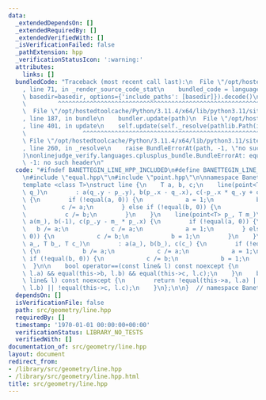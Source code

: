 ```yaml
---
data:
  _extendedDependsOn: []
  _extendedRequiredBy: []
  _extendedVerifiedWith: []
  _isVerificationFailed: false
  _pathExtension: hpp
  _verificationStatusIcon: ':warning:'
  attributes:
    links: []
  bundledCode: "Traceback (most recent call last):\n  File \"/opt/hostedtoolcache/Python/3.11.4/x64/lib/python3.11/site-packages/onlinejudge_verify/documentation/build.py\"\
    , line 71, in _render_source_code_stat\n    bundled_code = language.bundle(stat.path,\
    \ basedir=basedir, options={'include_paths': [basedir]}).decode()\n          \
    \         ^^^^^^^^^^^^^^^^^^^^^^^^^^^^^^^^^^^^^^^^^^^^^^^^^^^^^^^^^^^^^^^^^^^^^^^^^^^^^^^^^\n\
    \  File \"/opt/hostedtoolcache/Python/3.11.4/x64/lib/python3.11/site-packages/onlinejudge_verify/languages/cplusplus.py\"\
    , line 187, in bundle\n    bundler.update(path)\n  File \"/opt/hostedtoolcache/Python/3.11.4/x64/lib/python3.11/site-packages/onlinejudge_verify/languages/cplusplus_bundle.py\"\
    , line 401, in update\n    self.update(self._resolve(pathlib.Path(included), included_from=path))\n\
    \                ^^^^^^^^^^^^^^^^^^^^^^^^^^^^^^^^^^^^^^^^^^^^^^^^^^^^^^^^^\n \
    \ File \"/opt/hostedtoolcache/Python/3.11.4/x64/lib/python3.11/site-packages/onlinejudge_verify/languages/cplusplus_bundle.py\"\
    , line 260, in _resolve\n    raise BundleErrorAt(path, -1, \"no such header\"\
    )\nonlinejudge_verify.languages.cplusplus_bundle.BundleErrorAt: equal.hpp: line\
    \ -1: no such header\n"
  code: "#ifndef BANETTEGIN_LINE_HPP_INCLUDED\n#define BANETTEGIN_LINE_HPP_INCLUDED\n\
    \n#include \"equal.hpp\"\n#include \"point.hpp\"\n\nnamespace BanetteGin {\n\n\
    template <class T>\nstruct line {\n    T a, b, c;\n    line(point<T> p_, point<T>\
    \ q_)\n        : a(q_.y - p_.y), b(p_.x - q_.x), c(-p_.x * q_.y + q_.x * p_.y)\
    \ {\n        if (!equal(a, 0)) {\n            a = 1;\n            b /= a;\n  \
    \          c /= a;\n        } else if (!equal(b, 0)) {\n            b = 1;\n \
    \           c /= b;\n        }\n    }\n    line(point<T> p_, T m_)\n        :\
    \ a(m_), b(-1), c(p_.y - m_ * p_.x) {\n        if (!equal(a, 0)) {\n         \
    \   b /= a;\n            c /= a;\n            a = 1;\n        } else if (!equal(b,\
    \ 0)) {\n            c /= b;\n            b = 1;\n        }\n    }\n    line(T\
    \ a_, T b_, T c_)\n        : a(a_), b(b_), c(c_) {\n        if (!equal(a, 0))\
    \ {\n            b /= a;\n            c /= a;\n            a = 1;\n        } else\
    \ if (!equal(b, 0)) {\n            c /= b;\n            b = 1;\n        }\n  \
    \  }\n\n    bool operator==(const line& l) const noexcept {\n        return equal(this->a,\
    \ l.a) && equal(this->b, l.b) && equal(this->c, l.c);\n    }\n    bool operator!=(const\
    \ line& l) const noexcept {\n        return !equal(this->a, l.a) || !equal(this->b,\
    \ l.b) || !equal(this->c, l.c);\n    }\n};\n\n}  // namespace BanetteGin\n\n#endif"
  dependsOn: []
  isVerificationFile: false
  path: src/geometry/line.hpp
  requiredBy: []
  timestamp: '1970-01-01 00:00:00+00:00'
  verificationStatus: LIBRARY_NO_TESTS
  verifiedWith: []
documentation_of: src/geometry/line.hpp
layout: document
redirect_from:
- /library/src/geometry/line.hpp
- /library/src/geometry/line.hpp.html
title: src/geometry/line.hpp
---
```

